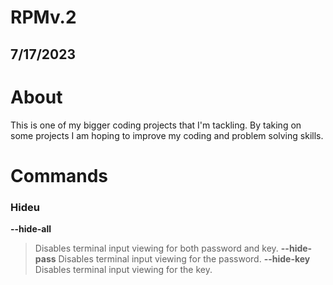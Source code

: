 # RPMv.2
## 7/17/2023

# About
This is one of my bigger coding projects that I'm tackling. By taking on some projects I am hoping to improve my coding and problem solving skills.


# Commands
### Hideu
**--hide-all**
> Disables terminal input viewing for both password and key.
**--hide-pass**
> Disables terminal input viewing for the password.
**--hide-key**
> Disables terminal input viewing for the key.
